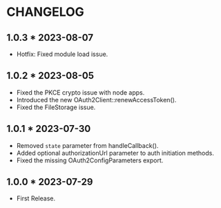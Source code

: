 # CHANGELOG

## 1.0.3 * 2023-08-07

* Hotfix: Fixed module load issue.

## 1.0.2 * 2023-08-05

* Fixed the PKCE crypto issue with node apps.
* Introduced the new OAuth2Client::renewAccessToken().
* Fixed the FileStorage issue.

## 1.0.1 * 2023-07-30

* Removed `state` parameter from handleCallback(). 
* Added optional authorizationUrl parameter to auth initiation methods.
* Fixed the missing OAuth2ConfigParameters export.

## 1.0.0 * 2023-07-29

* First Release.
